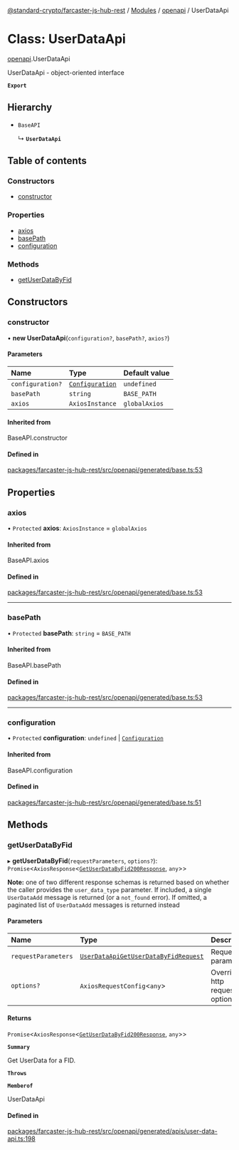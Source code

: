[@standard-crypto/farcaster-js-hub-rest](../README.md) / [Modules](../modules.md) / [openapi](../modules/openapi.md) / UserDataApi

# Class: UserDataApi

[openapi](../modules/openapi.md).UserDataApi

UserDataApi - object-oriented interface

**`Export`**

## Hierarchy

- `BaseAPI`

  ↳ **`UserDataApi`**

## Table of contents

### Constructors

- [constructor](openapi.UserDataApi.md#constructor)

### Properties

- [axios](openapi.UserDataApi.md#axios)
- [basePath](openapi.UserDataApi.md#basepath)
- [configuration](openapi.UserDataApi.md#configuration)

### Methods

- [getUserDataByFid](openapi.UserDataApi.md#getuserdatabyfid)

## Constructors

### constructor

• **new UserDataApi**(`configuration?`, `basePath?`, `axios?`)

#### Parameters

| Name | Type | Default value |
| :------ | :------ | :------ |
| `configuration?` | [`Configuration`](openapi.Configuration.md) | `undefined` |
| `basePath` | `string` | `BASE_PATH` |
| `axios` | `AxiosInstance` | `globalAxios` |

#### Inherited from

BaseAPI.constructor

#### Defined in

[packages/farcaster-js-hub-rest/src/openapi/generated/base.ts:53](https://github.com/standard-crypto/farcaster-js/blob/main/packages/farcaster-js-hub-rest/src/openapi/generated/base.ts#L53)

## Properties

### axios

• `Protected` **axios**: `AxiosInstance` = `globalAxios`

#### Inherited from

BaseAPI.axios

#### Defined in

[packages/farcaster-js-hub-rest/src/openapi/generated/base.ts:53](https://github.com/standard-crypto/farcaster-js/blob/main/packages/farcaster-js-hub-rest/src/openapi/generated/base.ts#L53)

___

### basePath

• `Protected` **basePath**: `string` = `BASE_PATH`

#### Inherited from

BaseAPI.basePath

#### Defined in

[packages/farcaster-js-hub-rest/src/openapi/generated/base.ts:53](https://github.com/standard-crypto/farcaster-js/blob/main/packages/farcaster-js-hub-rest/src/openapi/generated/base.ts#L53)

___

### configuration

• `Protected` **configuration**: `undefined` \| [`Configuration`](openapi.Configuration.md)

#### Inherited from

BaseAPI.configuration

#### Defined in

[packages/farcaster-js-hub-rest/src/openapi/generated/base.ts:51](https://github.com/standard-crypto/farcaster-js/blob/main/packages/farcaster-js-hub-rest/src/openapi/generated/base.ts#L51)

## Methods

### getUserDataByFid

▸ **getUserDataByFid**(`requestParameters`, `options?`): `Promise`<`AxiosResponse`<[`GetUserDataByFid200Response`](../modules/openapi.md#getuserdatabyfid200response), `any`\>\>

**Note:** one of two different response schemas is returned based on whether the caller provides the `user_data_type` parameter. If included, a single `UserDataAdd` message is returned (or a `not_found` error). If omitted, a paginated list of `UserDataAdd` messages is returned instead

#### Parameters

| Name | Type | Description |
| :------ | :------ | :------ |
| `requestParameters` | [`UserDataApiGetUserDataByFidRequest`](../interfaces/openapi.UserDataApiGetUserDataByFidRequest.md) | Request parameters. |
| `options?` | `AxiosRequestConfig`<`any`\> | Override http request option. |

#### Returns

`Promise`<`AxiosResponse`<[`GetUserDataByFid200Response`](../modules/openapi.md#getuserdatabyfid200response), `any`\>\>

**`Summary`**

Get UserData for a FID.

**`Throws`**

**`Memberof`**

UserDataApi

#### Defined in

[packages/farcaster-js-hub-rest/src/openapi/generated/apis/user-data-api.ts:198](https://github.com/standard-crypto/farcaster-js/blob/main/packages/farcaster-js-hub-rest/src/openapi/generated/apis/user-data-api.ts#L198)
